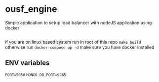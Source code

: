 # ousf_engine

Simple application to setup load balancer with nodeJS application using docker

##

if you are on linux based system run in root of this repo `make build` otherwise run `docker-compose up -d`
make sure you have docker installed

## ENV variables

`PORT=5050`
`MONGO_DB_PORT=9865`
